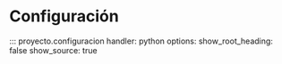 # Configuración

::: proyecto.configuracion
    handler: python
    options:
      show_root_heading: false
      show_source: true
